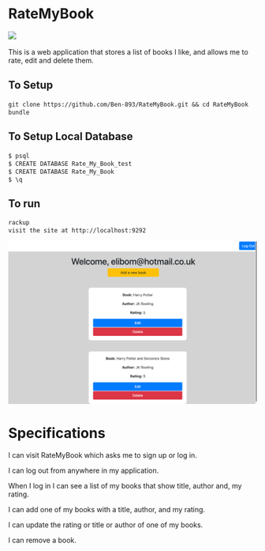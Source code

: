 # RateMyBook

<a href="https://codeclimate.com/github/Ben-893/RateMyBook/maintainability"><img src="https://api.codeclimate.com/v1/badges/5cb1adcbfc397e561c4a/maintainability" /></a>

This is a web application that stores a list of books I like, and allows me to rate, edit and delete them.

## To Setup
```
git clone https://github.com/Ben-893/RateMyBook.git && cd RateMyBook
bundle
```
## To Setup Local Database
```
$ psql
$ CREATE DATABASE Rate_My_Book_test
$ CREATE DATABASE Rate_My_Book
$ \q
```

## To run
```
rackup
visit the site at http://localhost:9292
```



![alt text](Screenshot%202018-12-31%20at%2014.23.33.png)

# Specifications

I can visit RateMyBook which asks me to sign up or log in.

I can log out from anywhere in my application.

When I log in I can see a list of my books that show title, author and, my rating.

I can add one of my books with a title, author, and my rating.

I can update the rating or title or author of one of my books.

I can remove a book.
